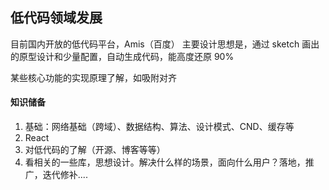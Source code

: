 ## 低代码领域发展

目前国内开放的低代码平台，Amis（百度）
主要设计思想是，通过 sketch 画出的原型设计和少量配置，自动生成代码，能高度还原 90%

某些核心功能的实现原理了解，如吸附对齐

#### 知识储备

1. 基础：网络基础（跨域）、数据结构、算法、设计模式、CND、缓存等
2. React
3. 对低代码的了解（开源、博客等等）
4. 看相关的一些库，思想设计。解决什么样的场景，面向什么用户？落地，推广，迭代修补....

